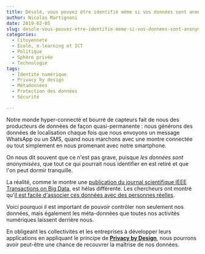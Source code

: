 ```yaml
---
title: Désolé, vous pouvez être identifié même si vos données sont anonymisées
author: Nicolas Martignoni
date: 2019-02-05
slug: desole-vous-pouvez-etre-identifie-meme-si-vos-donnees-sont-anonymisees
categories:
  - Citoyenneté
  - École, e-learning et ICT
  - Politique
  - Sphère privée
  - Technologie
tags:
  - Identité numérique
  - Privacy by design
  - Métadonnées
  - Protection des données
  - Sécurité

---
```

Notre monde hyper-connecté et bourré de capteurs fait de nous des producteurs de données de façon quasi-permanente : nous générons des données de localisation chaque fois que nous envoyons un message WhatsApp ou un SMS, quand nous marchons avec une montre connectée ou tout simplement en nous promenant avec notre smartphone.

On nous dit souvent que ce n'est pas grave, puisque _les données sont anonymisées_, que tout ce qui pourrait nous identifier en est retiré et que l'on peut dormir tranquille.

La réalité, comme le montre une [publication du journal scientifique IEEE Transactions on Big Data][1], est hélas différente. Les chercheurs ont montré qu'[il est facile d'associer ces données avec des personnes réelles][2].

Voici pourquoi il est important de pouvoir contrôler non seulement nos données, mais également les méta-données que toutes nos activités numériques laissent derrière nous.

En obligeant les collectivités et les entreprises à développer leurs applications en appliquant le principe de __[Privacy by Design][3]__, nous pourrons avoir peut-être une chance de recouvrer la maîtrise de nos données.

  [1]: https://ieeexplore.ieee.org/document/8470173
  [2]: http://news.mit.edu/2018/privacy-risks-mobility-data-1207
  [3]: https://termly.io/resources/articles/privacy-by-design-best-practices/

<!--more-->
